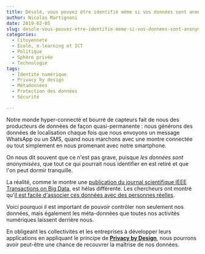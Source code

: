 ```yaml
---
title: Désolé, vous pouvez être identifié même si vos données sont anonymisées
author: Nicolas Martignoni
date: 2019-02-05
slug: desole-vous-pouvez-etre-identifie-meme-si-vos-donnees-sont-anonymisees
categories:
  - Citoyenneté
  - École, e-learning et ICT
  - Politique
  - Sphère privée
  - Technologie
tags:
  - Identité numérique
  - Privacy by design
  - Métadonnées
  - Protection des données
  - Sécurité

---
```

Notre monde hyper-connecté et bourré de capteurs fait de nous des producteurs de données de façon quasi-permanente : nous générons des données de localisation chaque fois que nous envoyons un message WhatsApp ou un SMS, quand nous marchons avec une montre connectée ou tout simplement en nous promenant avec notre smartphone.

On nous dit souvent que ce n'est pas grave, puisque _les données sont anonymisées_, que tout ce qui pourrait nous identifier en est retiré et que l'on peut dormir tranquille.

La réalité, comme le montre une [publication du journal scientifique IEEE Transactions on Big Data][1], est hélas différente. Les chercheurs ont montré qu'[il est facile d'associer ces données avec des personnes réelles][2].

Voici pourquoi il est important de pouvoir contrôler non seulement nos données, mais également les méta-données que toutes nos activités numériques laissent derrière nous.

En obligeant les collectivités et les entreprises à développer leurs applications en appliquant le principe de __[Privacy by Design][3]__, nous pourrons avoir peut-être une chance de recouvrer la maîtrise de nos données.

  [1]: https://ieeexplore.ieee.org/document/8470173
  [2]: http://news.mit.edu/2018/privacy-risks-mobility-data-1207
  [3]: https://termly.io/resources/articles/privacy-by-design-best-practices/

<!--more-->
